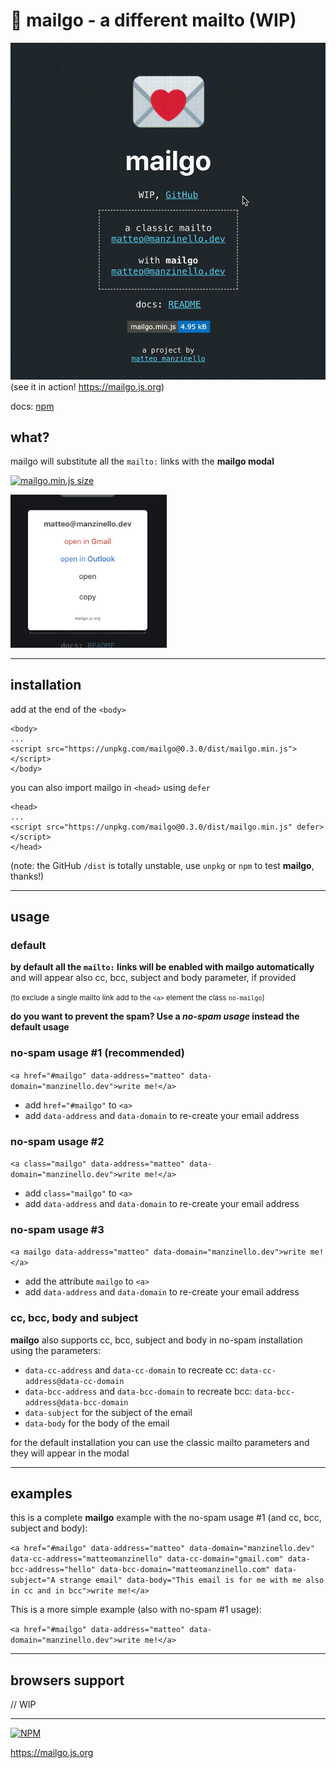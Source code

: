 # 💌 mailgo - a different mailto (WIP)

![mailgo screencast](/assets/video/mailgo-screencast.gif)
(see it in action! <https://mailgo.js.org>)

docs: <a href="https://www.npmjs.com/package/mailgo">npm</a>

## what?

mailgo will substitute all the `mailto:` links with the **mailgo modal**

[![mailgo.min.js size](https://img.shields.io/github/size/manzinello/mailgo/dist/mailgo.min.js.svg?label=mailgo.min.js&style=flat-square)](https://unpkg.com/mailgo@0.3.0/dist/mailgo.min.js)

<img src="assets/img/screen-1.png" alt="mailgo modal" width="250"/>

---

## installation

add at the end of the `<body>`

```
<body>
...
<script src="https://unpkg.com/mailgo@0.3.0/dist/mailgo.min.js"></script>
</body>
```

you can also import mailgo in `<head>` using `defer`

```
<head>
...
<script src="https://unpkg.com/mailgo@0.3.0/dist/mailgo.min.js" defer></script>
</head>
```

(note: the GitHub `/dist` is totally unstable, use `unpkg` or `npm` to test **mailgo**, thanks!)

---

## usage

### default

**by default all the `mailto:` links will be enabled with mailgo automatically** and will appear also cc, bcc, subject and body parameter, if provided

<small>(to exclude a single mailto link add to the `<a>` element the class `no-mailgo`)</small>

**do you want to prevent the spam? Use a _no-spam usage_ instead the default usage**

### no-spam usage #1 (recommended)

`<a href="#mailgo" data-address="matteo" data-domain="manzinello.dev">write me!</a>`

- add `href="#mailgo"` to `<a>`
- add `data-address` and `data-domain` to re-create your email address

### no-spam usage #2

`<a class="mailgo" data-address="matteo" data-domain="manzinello.dev">write me!</a>`

- add `class="mailgo"` to `<a>`
- add `data-address` and `data-domain` to re-create your email address

### no-spam usage #3

`<a mailgo data-address="matteo" data-domain="manzinello.dev">write me!</a>`

- add the attribute `mailgo` to `<a>`
- add `data-address` and `data-domain` to re-create your email address

### cc, bcc, body and subject

**mailgo** also supports cc, bcc, subject and body in no-spam installation using the parameters:

- `data-cc-address` and `data-cc-domain` to recreate cc: `data-cc-address@data-cc-domain`
- `data-bcc-address` and `data-bcc-domain` to recreate bcc: `data-bcc-address@data-bcc-domain`
- `data-subject` for the subject of the email
- `data-body` for the body of the email

for the default installation you can use the classic mailto parameters and they will appear in the modal

---

## examples

this is a complete **mailgo** example with the no-spam usage #1 (and cc, bcc, subject and body):

`<a href="#mailgo" data-address="matteo" data-domain="manzinello.dev" data-cc-address="matteomanzinello" data-cc-domain="gmail.com" data-bcc-address="hello" data-bcc-domain="matteomanzinello.com" data-subject="A strange email" data-body="This email is for me with me also in cc and in bcc">write me!</a>`

This is a more simple example (also with no-spam #1 usage):

`<a href="#mailgo" data-address="matteo" data-domain="manzinello.dev">write me!</a>`

---

## browsers support

// WIP

---

[![NPM](https://nodei.co/npm/mailgo.png?stars=true)](https://www.npmjs.com/package/mailgo)

<https://mailgo.js.org>
